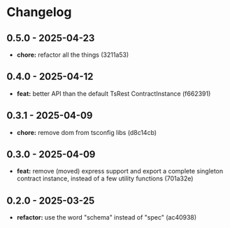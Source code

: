 # Changelog

## 0.5.0 - 2025-04-23

- __chore:__ refactor all the things (3211a53)

## 0.4.0 - 2025-04-12

- __feat:__ better API than the default TsRest ContractInstance (f662391)

## 0.3.1 - 2025-04-09

- __chore:__ remove dom from tsconfig libs (d8c14cb)

## 0.3.0 - 2025-04-09

- __feat:__ remove (moved) express support and export a complete singleton contract instance, instead of a few utility functions (701a32e)

## 0.2.0 - 2025-03-25

- __refactor:__ use the word "schema" instead of "spec" (ac40938)
